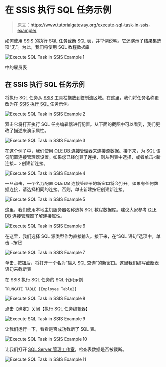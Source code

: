 # 在 SSIS 执行 SQL 任务示例

> 原文：<https://www.tutorialgateway.org/execute-sql-task-in-ssis-example/>

如何使用 SSIS 的执行 SQL 任务截断 SQL 表，并举例说明。它还演示了结果集选项“无”。为此，我们将使用 SQL 教程数据库

![Execute SQL Task in SSIS Example 1](img/1b20119e854f6371858d48b7038aefee.png)

中的雇员表

## 在 SSIS 执行 SQL 任务示例

将执行 SQL 任务从 [SSIS](https://www.tutorialgateway.org/ssis/) 工具栏拖放到控制流区域。在这里，我们将任务名称更改为[在 SSIS 执行 SQL 任务](https://www.tutorialgateway.org/execute-sql-task-in-ssis/)示例。

![Execute SQL Task in SSIS Example 2](img/27de94e07b43fb331b70739247a5233f.png)

双击它将打开执行 SQL 任务编辑器进行配置。从下面的截图中可以看到，我们更改了描述来演示属性。

![Execute SQL Task in SSIS Example 3](img/e86e0c6d0bd91baa7735e21b43b92e97.png)

在这个例子中，我们使用 [OLE DB 连接管理器](https://www.tutorialgateway.org/ole-db-connection-manager-in-ssis/)来连接源数据。接下来，为 SQL 语句配置连接管理器设置。如果您已经创建了连接，则从列表中选择，或者单击<新连接… >创建新连接。

![Execute SQL Task in SSIS Example 4](img/4da0e0448931f887ac9053d1400ab145.png)

一旦点击<new connection="">，一个名为配置 OLE DB 连接管理器的新窗口将会打开。如果有任何数据连接，请选择相同的连接。否则，单击新建按钮创建新连接。</new>

![Execute SQL Task in SSIS Example 5](img/6a13c76928ccc3a453178f12d81174e0.png)

这里，我们使用本地主机服务器名称选择 SQL 教程数据库。建议大家参考 [OLE DB 连接管理器](https://www.tutorialgateway.org/ole-db-connection-manager-in-ssis/)了解连接属性。

![Execute SQL Task in SSIS Example 6](img/6ae8d64f7c37ade12ecf281ba3e14a08.png)

在这里，我们选择 SQL 源类型作为直接输入。接下来，在“SQL 语句”选项中，单击…按钮

![Execute SQL Task in SSIS Example 7](img/eaf6465702aa3266faca8ce3dfed8f24.png)

单击…按钮后，将打开一个名为“输入 SQL 查询”的新窗口。这里我们编写[截断表](https://www.tutorialgateway.org/sql-truncate-table/)语句来截断表

在 SSIS 执行 SQL 任务的 SQL 代码示例

```
TRUNCATE TABLE [Employee Table2]
```

![Execute SQL Task in SSIS Example 8](img/c81cdc545326e17d448994b713dc2de2.png)

点击【确定】关闭【执行 SQL 任务编辑器】

![Execute SQL Task in SSIS Example 9](img/022f14e51a35f9d11e1a5423a22a849b.png)

让我们运行一下，看看是否成功截断了 SQL 表。

![Execute SQL Task in SSIS Example 10](img/2b6c863ec8b611af357c2cda9cf15a2e.png)

让我们打开 [SQL Server 管理工作室](https://www.tutorialgateway.org/sql/)，检查表数据是否被截断。

![Execute SQL Task in SSIS Example 11](img/8c81a8a9b066b004cc8863a16400fe63.png)